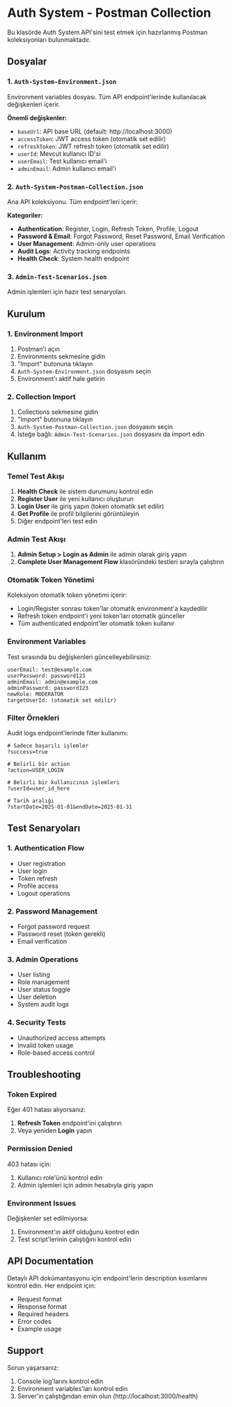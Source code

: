 # Auth System - Postman Collection

Bu klasörde Auth System API'sini test etmek için hazırlanmış Postman koleksiyonları bulunmaktadır.

## Dosyalar

### 1. `Auth-System-Environment.json`
Environment variables dosyası. Tüm API endpoint'lerinde kullanılacak değişkenleri içerir.

**Önemli değişkenler:**
- `baseUrl`: API base URL (default: http://localhost:3000)
- `accessToken`: JWT access token (otomatik set edilir)
- `refreshToken`: JWT refresh token (otomatik set edilir)
- `userId`: Mevcut kullanıcı ID'si
- `userEmail`: Test kullanıcı email'i
- `adminEmail`: Admin kullanıcı email'i

### 2. `Auth-System-Postman-Collection.json`
Ana API koleksiyonu. Tüm endpoint'leri içerir:

**Kategoriler:**
- **Authentication**: Register, Login, Refresh Token, Profile, Logout
- **Password & Email**: Forgot Password, Reset Password, Email Verification
- **User Management**: Admin-only user operations
- **Audit Logs**: Activity tracking endpoints
- **Health Check**: System health endpoint

### 3. `Admin-Test-Scenarios.json`
Admin işlemleri için hazır test senaryoları.

## Kurulum

### 1. Environment Import
1. Postman'i açın
2. Environments sekmesine gidin
3. "Import" butonuna tıklayın
4. `Auth-System-Environment.json` dosyasını seçin
5. Environment'ı aktif hale getirin

### 2. Collection Import
1. Collections sekmesine gidin
2. "Import" butonuna tıklayın
3. `Auth-System-Postman-Collection.json` dosyasını seçin
4. İsteğe bağlı: `Admin-Test-Scenarios.json` dosyasını da import edin

## Kullanım

### Temel Test Akışı

1. **Health Check** ile sistem durumunu kontrol edin
2. **Register User** ile yeni kullanıcı oluşturun
3. **Login User** ile giriş yapın (token otomatik set edilir)
4. **Get Profile** ile profil bilgilerini görüntüleyin
5. Diğer endpoint'leri test edin

### Admin Test Akışı

1. **Admin Setup > Login as Admin** ile admin olarak giriş yapın
2. **Complete User Management Flow** klasöründeki testleri sırayla çalıştırın

### Otomatik Token Yönetimi

Koleksiyon otomatik token yönetimi içerir:
- Login/Register sonrası token'lar otomatik environment'a kaydedilir
- Refresh token endpoint'i yeni token'ları otomatik günceller
- Tüm authenticated endpoint'ler otomatik token kullanır

### Environment Variables

Test sırasında bu değişkenleri güncelleyebilirsiniz:

```
userEmail: test@example.com
userPassword: password123
adminEmail: admin@example.com
adminPassword: password123
newRole: MODERATOR
targetUserId: (otomatik set edilir)
```

### Filter Örnekleri

Audit logs endpoint'lerinde filter kullanımı:

```
# Sadece başarılı işlemler
?success=true

# Belirli bir action
?action=USER_LOGIN

# Belirli bir kullanıcının işlemleri
?userId=user_id_here

# Tarih aralığı
?startDate=2025-01-01&endDate=2025-01-31
```

## Test Senaryoları

### 1. Authentication Flow
- User registration
- User login
- Token refresh
- Profile access
- Logout operations

### 2. Password Management
- Forgot password request
- Password reset (token gerekli)
- Email verification

### 3. Admin Operations
- User listing
- Role management
- User status toggle
- User deletion
- System audit logs

### 4. Security Tests
- Unauthorized access attempts
- Invalid token usage
- Role-based access control

## Troubleshooting

### Token Expired
Eğer 401 hatası alıyorsanız:
1. **Refresh Token** endpoint'ini çalıştırın
2. Veya yeniden **Login** yapın

### Permission Denied
403 hatası için:
1. Kullanıcı role'ünü kontrol edin
2. Admin işlemleri için admin hesabıyla giriş yapın

### Environment Issues
Değişkenler set edilmiyorsa:
1. Environment'ın aktif olduğunu kontrol edin
2. Test script'lerinin çalıştığını kontrol edin

## API Documentation

Detaylı API dokümantasyonu için endpoint'lerin description kısımlarını kontrol edin. Her endpoint için:
- Request format
- Response format
- Required headers
- Error codes
- Example usage

## Support

Sorun yaşarsanız:
1. Console log'larını kontrol edin
2. Environment variables'ları kontrol edin
3. Server'ın çalıştığından emin olun (http://localhost:3000/health)